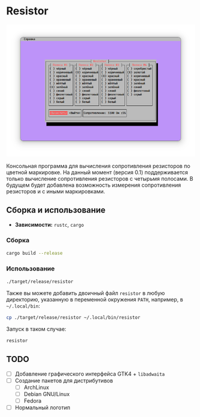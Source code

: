 # Resistor

![](data/screenshot.png)

Консольная программа для вычисления сопротивления резисторов по цветной маркировке. На данный момент (версия 0.1) поддерживается только вычисление сопротивления резисторов с четырьмя полосами. В будущем будет добавлена возможность измерения сопротивления резисторов и с иными маркировками.

## Сборка и использование

- **Зависимости:** `rustc`, `cargo`

### Сборка

```bash
cargo build --release
```

### Использование

```bash
./target/release/resistor
```

Также вы можете добавить двоичный файл `resistor` в любую директорию, указанную в переменной окружения `PATH`, например, в `~/.local/bin`:

```bash
cp ./target/release/resistor ~/.local/bin/resistor
```

Запуск в таком случае:

```bash
resistor
```

<!-- ## Донат

> Сбербанк: 2202206252335406 -->

## TODO

- [ ] Добавление графического интерфейса GTK4 + `libadwaita`
- [ ] Создание пакетов для дистрибутивов
  - [ ] ArchLinux
  - [ ] Debian GNU/Linux
  - [ ] Fedora
- [ ] Нормальный логотип
